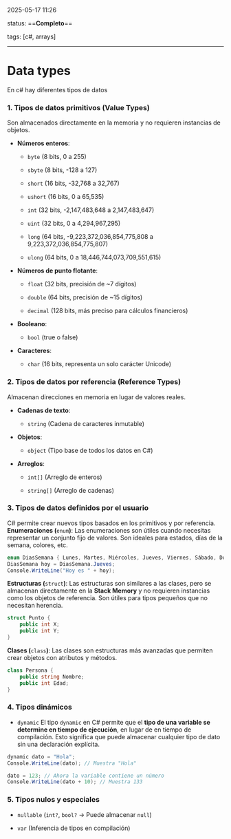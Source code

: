 2025-05-17 11:26

status: ==**Completo**==

tags: [c#, arrays]

---
# Data types
En c# hay diferentes tipos de datos
### **1. Tipos de datos primitivos (Value Types)**

Son almacenados directamente en la memoria y no requieren instancias de objetos.

- **Números enteros**:
    
    - `byte` (8 bits, 0 a 255)
        
    - `sbyte` (8 bits, -128 a 127)
        
    - `short` (16 bits, -32,768 a 32,767)
        
    - `ushort` (16 bits, 0 a 65,535)
        
    - `int` (32 bits, -2,147,483,648 a 2,147,483,647)
        
    - `uint` (32 bits, 0 a 4,294,967,295)
        
    - `long` (64 bits, -9,223,372,036,854,775,808 a 9,223,372,036,854,775,807)
        
    - `ulong` (64 bits, 0 a 18,446,744,073,709,551,615)
        
- **Números de punto flotante**:
    
    - `float` (32 bits, precisión de ~7 dígitos)
        
    - `double` (64 bits, precisión de ~15 dígitos)
        
    - `decimal` (128 bits, más preciso para cálculos financieros)
        
- **Booleano**:
    
    - `bool` (true o false)
        
- **Caracteres**:
    
    - `char` (16 bits, representa un solo carácter Unicode)
### **2. Tipos de datos por referencia (Reference Types)**

Almacenan direcciones en memoria en lugar de valores reales.

- **Cadenas de texto**:
    
    - `string` (Cadena de caracteres inmutable)
        
- **Objetos**:
    
    - `object` (Tipo base de todos los datos en C#)
        
- **Arreglos**:
    
    - `int[]` (Arreglo de enteros)
        
    - `string[]` (Arreglo de cadenas)
        

### **3. Tipos de datos definidos por el usuario**

C# permite crear nuevos tipos basados en los primitivos y por referencia.
**Enumeraciones (**`enum`**)**: Las enumeraciones son útiles cuando necesitas representar un conjunto fijo de valores. Son ideales para estados, días de la semana, colores, etc.
```c#
enum DiasSemana { Lunes, Martes, Miércoles, Jueves, Viernes, Sábado, Domingo }
DiasSemana hoy = DiasSemana.Jueves;
Console.WriteLine("Hoy es " + hoy);
```
**Estructuras (**`struct`**)**: Las estructuras son similares a las clases, pero se almacenan directamente en la **Stack Memory** y no requieren instancias como los objetos de referencia. Son útiles para tipos pequeños que no necesitan herencia.
```c#
struct Punto {
    public int X;
    public int Y;
}
```
**Clases (**`class`**)**: Las clases son estructuras más avanzadas que permiten crear objetos con atributos y métodos.
```c#
class Persona {
    public string Nombre;
    public int Edad;
}
```
### **4. Tipos dinámicos**

- `dynamic` El tipo `dynamic` en C# permite que el **tipo de una variable se determine en tiempo de ejecución**, en lugar de en tiempo de compilación. Esto significa que puede almacenar cualquier tipo de dato sin una declaración explícita.    
```c#
dynamic dato = "Hola";
Console.WriteLine(dato); // Muestra "Hola"

dato = 123; // Ahora la variable contiene un número
Console.WriteLine(dato + 10); // Muestra 133
```
### **5. Tipos nulos y especiales**

- `nullable` (`int?`, `bool?` → Puede almacenar `null`)
    
- `var` (Inferencia de tipos en compilación)